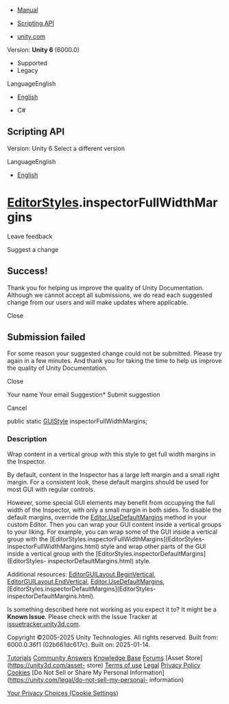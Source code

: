 [ ]()

  * [Manual](../Manual/index.html)
  * [Scripting API](../ScriptReference/index.html)

  * [unity.com](https://unity.com/)

Version: **Unity 6** (6000.0)

  * Supported
  * Legacy

LanguageEnglish

  * [English]()

  * C#

[ ](https://docs.unity3d.com)

## Scripting API

Version: Unity 6 Select a different version

LanguageEnglish

  * [English]()

#  [EditorStyles](EditorStyles.html).inspectorFullWidthMargins

Leave feedback

Suggest a change

## Success!

Thank you for helping us improve the quality of Unity Documentation. Although
we cannot accept all submissions, we do read each suggested change from our
users and will make updates where applicable.

Close

## Submission failed

For some reason your suggested change could not be submitted. Please <a>try
again</a> in a few minutes. And thank you for taking the time to help us
improve the quality of Unity Documentation.

Close

Your name Your email Suggestion* Submit suggestion

Cancel

[ ]()

public static [GUIStyle](GUIStyle.html) inspectorFullWidthMargins;

### Description

Wrap content in a vertical group with this style to get full width margins in
the Inspector.

By default, content in the Inspector has a large left margin and a small right
margin. For a consistent look, these default margins should be used for most
GUI with regular controls.  
  
However, some special GUI elements may benefit from occupying the full width
of the Inspector, with only a small margin in both sides. To disable the
default margins, override the
[Editor.UseDefaultMargins](Editor.UseDefaultMargins.html) method in your
custom Editor. Then you can wrap your GUI content inside a vertical groups to
your liking. For example, you can wrap some of the GUI inside a vertical group
with the [EditorStyles.inspectorFullWidthMargins](EditorStyles-
inspectorFullWidthMargins.html) style and wrap other parts of the GUI inside a
vertical group with the [EditorStyles.inspectorDefaultMargins](EditorStyles-
inspectorDefaultMargins.html) style.  
  
Additional resources:
[EditorGUILayout.BeginVertical](EditorGUILayout.BeginVertical.html),
[EditorGUILayout.EndVertical](EditorGUILayout.EndVertical.html),
[Editor.UseDefaultMargins](Editor.UseDefaultMargins.html),
[EditorStyles.inspectorDefaultMargins](EditorStyles-
inspectorDefaultMargins.html).

Is something described here not working as you expect it to? It might be a
**Known Issue**. Please check with the Issue Tracker at
[issuetracker.unity3d.com](https://issuetracker.unity3d.com).

Copyright ©2005-2025 Unity Technologies. All rights reserved. Built from:
6000.0.36f1 (02b661dc617c). Built on: 2025-01-14.

[Tutorials](https://unity3d.com/learn) [Community
Answers](https://answers.unity3d.com) [Knowledge
Base](https://support.unity3d.com/hc/en-us)
[Forums](https://forum.unity3d.com) [Asset Store](https://unity3d.com/asset-
store) [Terms of use](https://docs.unity3d.com/Manual/TermsOfUse.html)
[Legal](https://unity.com/legal) [Privacy
Policy](https://unity.com/legal/privacy-policy)
[Cookies](https://unity.com/legal/cookie-policy) [Do Not Sell or Share My
Personal Information](https://unity.com/legal/do-not-sell-my-personal-
information)

[Your Privacy Choices (Cookie Settings)](javascript:void\(0\);)

